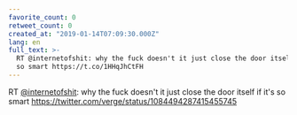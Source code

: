 ```yaml
---
favorite_count: 0
retweet_count: 0
created_at: "2019-01-14T07:09:30.000Z"
lang: en
full_text: >-
  RT @internetofshit: why the fuck doesn't it just close the door itself if it's
  so smart https://t.co/1HHqJhCtFH
---
```


RT [@internetofshit](https://twitter.com/internetofshit): why the fuck doesn't
it just close the door itself if it's so smart
<https://twitter.com/verge/status/1084494287415455745>

